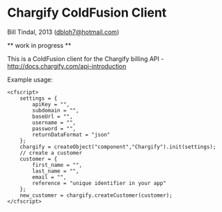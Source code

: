 Chargify ColdFusion Client
==========================
Bill Tindal, 2013 (dbloh7@hotmail.com)

** work in progress **

This is a ColdFusion client for the Chargify billing API - http://docs.chargify.com/api-introduction

Example usage:

	<cfscript>
		settings = {
			apiKey = "",
			subdomain = "",
			baseUrl = "",
			username = "",
			password = "",
			returnDataFormat = "json"
		};
		chargify = createObject("component","Chargify").init(settings);
		// create a customer
		customer = {
			first_name = "",
			last_name = "",
			email = "",
			reference = "unique identifier in your app"
		};
		new_customer = chargify.createCustomer(customer);
	</cfscript>
